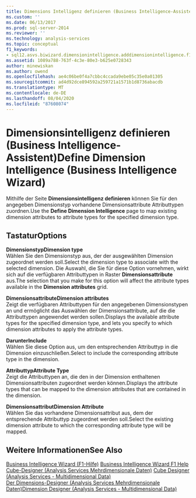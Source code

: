 ```yaml
---
title: Dimensions Intelligenz definieren (Business Intelligence-Assistent) | Microsoft-Dokumentation
ms.custom: ''
ms.date: 06/13/2017
ms.prod: sql-server-2014
ms.reviewer: ''
ms.technology: analysis-services
ms.topic: conceptual
f1_keywords:
- sql12.asvs.biwizard.dimensionintelligence.adddimensionintelligence.f1
ms.assetid: 1089a788-763f-4c3e-80e3-b625e0728343
author: minewiskan
ms.author: owend
ms.openlocfilehash: ae4c06be0f4a7cbbc4ccada9ebe05c35e0a01305
ms.sourcegitcommit: ad4d92dce894592a259721a1571b1d8736abacdb
ms.translationtype: MT
ms.contentlocale: de-DE
ms.lasthandoff: 08/04/2020
ms.locfileid: "87608074"
---
```

# <a name="define-dimension-intelligence-business-intelligence-wizard"></a><span data-ttu-id="83105-102">Dimensionsintelligenz definieren (Business Intelligence-Assistent)</span><span class="sxs-lookup"><span data-stu-id="83105-102">Define Dimension Intelligence (Business Intelligence Wizard)</span></span>
  <span data-ttu-id="83105-103">Mithilfe der Seite **Dimensionsintelligenz definieren** können Sie für den angegeben Dimensionstyp vorhandene Dimensionsattribute Attributtypen zuordnen.</span><span class="sxs-lookup"><span data-stu-id="83105-103">Use the **Define Dimension Intelligence** page to map existing dimension attributes to attribute types for the specified dimension type.</span></span>  
  
## <a name="options"></a><span data-ttu-id="83105-104">Tastatur</span><span class="sxs-lookup"><span data-stu-id="83105-104">Options</span></span>  
 <span data-ttu-id="83105-105">**Dimensionstyp**</span><span class="sxs-lookup"><span data-stu-id="83105-105">**Dimension type**</span></span>  
 <span data-ttu-id="83105-106">Wählen Sie den Dimensionstyp aus, der der ausgewählten Dimension zugeordnet werden soll.</span><span class="sxs-lookup"><span data-stu-id="83105-106">Select the dimension type to associate with the selected dimension.</span></span> <span data-ttu-id="83105-107">Die Auswahl, die Sie für diese Option vornehmen, wirkt sich auf die verfügbaren Attributtypen in Raster **Dimensionsattribute** aus.</span><span class="sxs-lookup"><span data-stu-id="83105-107">The selection that you make for this option will affect the attribute types available in the **Dimension attributes** grid.</span></span>  
  
 <span data-ttu-id="83105-108">**Dimensionsattribute**</span><span class="sxs-lookup"><span data-stu-id="83105-108">**Dimension attributes**</span></span>  
 <span data-ttu-id="83105-109">Zeigt die verfügbaren Attributtypen für den angegebenen Dimensionstypen an und ermöglicht das Auswählen der Dimensionsattribute, auf die die Attributtypen angewendet werden sollen.</span><span class="sxs-lookup"><span data-stu-id="83105-109">Displays the available attribute types for the specified dimension type, and lets you specify to which dimension attributes to apply the attribute types.</span></span>  
  
 <span data-ttu-id="83105-110">**Darunter**</span><span class="sxs-lookup"><span data-stu-id="83105-110">**Include**</span></span>  
 <span data-ttu-id="83105-111">Wählen Sie diese Option aus, um den entsprechenden Attributtyp in die Dimension einzuschließen.</span><span class="sxs-lookup"><span data-stu-id="83105-111">Select to include the corresponding attribute type in the dimension.</span></span>  
  
 <span data-ttu-id="83105-112">**Attributtyp**</span><span class="sxs-lookup"><span data-stu-id="83105-112">**Attribute Type**</span></span>  
 <span data-ttu-id="83105-113">Zeigt die Attributtypen an, die den in der Dimension enthaltenen Dimensionsattributen zugeordnet werden können.</span><span class="sxs-lookup"><span data-stu-id="83105-113">Displays the attribute types that can be mapped to the dimension attributes that are contained in the dimension.</span></span>  
  
 <span data-ttu-id="83105-114">**Dimensionsattribut**</span><span class="sxs-lookup"><span data-stu-id="83105-114">**Dimension Attribute**</span></span>  
 <span data-ttu-id="83105-115">Wählen Sie das vorhandene Dimensionsattribut aus, dem der entsprechende Attributtyp zugeordnet werden soll.</span><span class="sxs-lookup"><span data-stu-id="83105-115">Select the existing dimension attribute to which the corresponding attribute type will be mapped.</span></span>  
  
## <a name="see-also"></a><span data-ttu-id="83105-116">Weitere Informationen</span><span class="sxs-lookup"><span data-stu-id="83105-116">See Also</span></span>  
 <span data-ttu-id="83105-117">[Business Intelligence Wizard (F1-Hilfe)](business-intelligence-wizard-f1-help.md) </span><span class="sxs-lookup"><span data-stu-id="83105-117">[Business Intelligence Wizard F1 Help](business-intelligence-wizard-f1-help.md) </span></span>  
 <span data-ttu-id="83105-118">[Cube-Designer &#40;Analysis Services Mehrdimensionale Daten&#41;](cube-designer-analysis-services-multidimensional-data.md) </span><span class="sxs-lookup"><span data-stu-id="83105-118">[Cube Designer &#40;Analysis Services - Multidimensional Data&#41;](cube-designer-analysis-services-multidimensional-data.md) </span></span>  
 [<span data-ttu-id="83105-119">Der Dimensions-Designer &#40;Analysis Services Mehrdimensionale Daten&#41;</span><span class="sxs-lookup"><span data-stu-id="83105-119">Dimension Designer &#40;Analysis Services - Multidimensional Data&#41;</span></span>](dimension-designer-analysis-services-multidimensional-data.md)  
  
  
